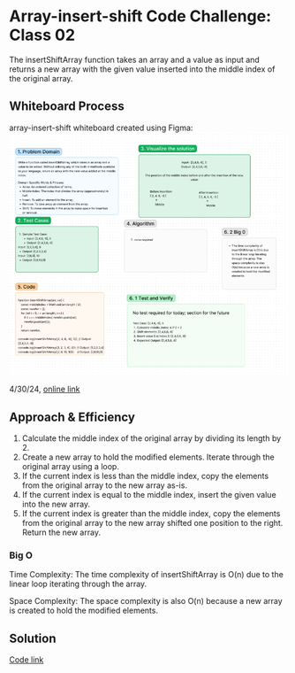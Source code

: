 # Array-insert-shift Code Challenge: Class 02
The insertShiftArray function takes an array and a value as input and returns a new array with the given value inserted into the middle index of the original array.

## Whiteboard Process
array-insert-shift whiteboard created using Figma:
![alt text](image.png)

4/30/24, [online link](https://www.figma.com/file/gHVdJmalbYsX9OHkGzD52x/Code-challenge-2-Array-insert-shift-and-basic-server-UML?type=whiteboard&node-id=3-3595&t=3gwX7CSJktagqvNk-0)

## Approach & Efficiency
<!-- What approach did you take? Why? What is the Big O space/time for this approach? -->
1. Calculate the middle index of the original array by dividing its length by 2.
2. Create a new array to hold the modified elements.
Iterate through the original array using a loop.
3. If the current index is less than the middle index, copy the elements from the original array to the new array as-is.
4. If the current index is equal to the middle index, insert the given value into the new array.
5. If the current index is greater than the middle index, copy the elements from the original array to the new array shifted one position to the right.
Return the new array.


### Big O
Time Complexity: The time complexity of insertShiftArray is O(n) due to the linear loop iterating through the array.

Space Complexity: The space complexity is also O(n) because a new array is created to hold the modified elements.

## Solution
[Code link](./reverse-array.js)




